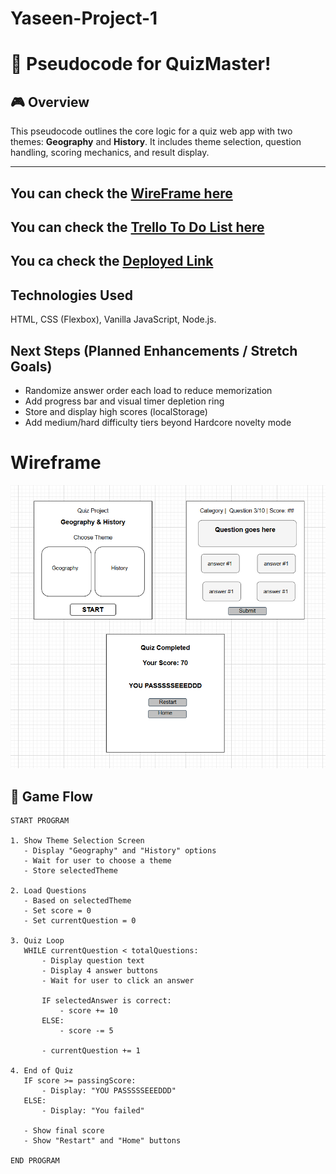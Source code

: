 # Yaseen-Project-1

# 🧠 Pseudocode for QuizMaster!

## 🎮 Overview
This pseudocode outlines the core logic for a quiz web app with two themes: **Geography** and **History**. It includes theme selection, question handling, scoring mechanics, and result display.

---
## You can check the [WireFrame here](https://drive.google.com/drive/folders/1LMUCB4N2V3ZH1M2t5TxaWbozZPM4_8dT?usp=sharing)

## You can check the [Trello To Do List here](https://trello.com/invite/b/686e6356dd76c4f90af1e074/ATTIa5090a38d96e271c7c063ae7ace02ab99A80F9AA/ga-project-1)


## You ca check the [Deployed Link](http://yaseen-quiz-hardcore.surge.sh/)

## Technologies Used
HTML, CSS (Flexbox), Vanilla JavaScript, Node.js.

## Next Steps (Planned Enhancements / Stretch Goals)
- Randomize answer order each load to reduce memorization
- Add progress bar and visual timer depletion ring
- Store and display high scores (localStorage)
- Add medium/hard difficulty tiers beyond Hardcore novelty mode


# Wireframe 

![Wireframe of Yasee's Quiz UI](./assets/images/wireframe.png)





## 🔁 Game Flow

```plaintext
START PROGRAM

1. Show Theme Selection Screen
   - Display "Geography" and "History" options
   - Wait for user to choose a theme
   - Store selectedTheme

2. Load Questions
   - Based on selectedTheme
   - Set score = 0
   - Set currentQuestion = 0

3. Quiz Loop
   WHILE currentQuestion < totalQuestions:
       - Display question text
       - Display 4 answer buttons
       - Wait for user to click an answer

       IF selectedAnswer is correct:
           - score += 10
       ELSE:
           - score -= 5

       - currentQuestion += 1

4. End of Quiz
   IF score >= passingScore:
       - Display: "YOU PASSSSSEEEDDD"
   ELSE:
       - Display: "You failed"

   - Show final score
   - Show "Restart" and "Home" buttons

END PROGRAM

```

